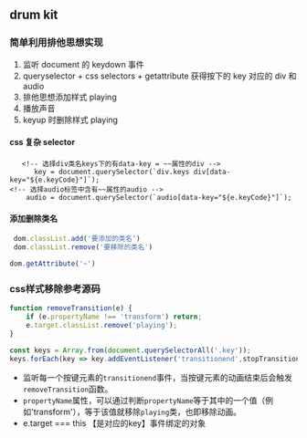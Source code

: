 ## drum kit

### 简单利用排他思想实现

1. 监听 document 的 keydown 事件
2. queryselector + css selectors + getattribute 获得按下的 key 对应的 div 和 audio
3. 排他思想添加样式 playing
4. 播放声音
5. keyup 时删除样式 playing

#### css 复杂 selector

```
   <!-- 选择div类名keys下的有data-key = ~~属性的div -->
      key = document.querySelector(`div.keys div[data-key="${e.keyCode}"]`);
<!-- 选择audio标签中含有~~属性的audio -->
    audio = document.querySelector(`audio[data-key="${e.keyCode}"]`);

```

#### 添加删除类名

```javascript
 dom.classList.add('要添加的类名')
 dom.classList.remove('要移除的类名')
```

```javascript
dom.getAttribute('~')
```



### css样式移除参考源码

```javascript
function removeTransition(e) {
    if (e.propertyName !== 'transform') return;
    e.target.classList.remove('playing');
}
  
const keys = Array.from(document.querySelectorAll('.key'));
keys.forEach(key => key.addEventListener('transitionend',stopTransition));  

```

- 监听每一个按键元素的`transitionend`事件，当按键元素的动画结束后会触发`removeTransition`函数。
- `propertyName`属性，可以通过判断`propertyName`等于其中的一个值（例如'transform'），等于该值就移除`playing`类，也即移除动画。
- e.target === this  【是对应的key】事件绑定的对象







